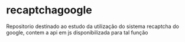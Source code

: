 # recaptchagoogle
Repositorio destinado ao estudo da utilização do sistema recaptcha do google, contem a api em js disponibilizada para tal função
